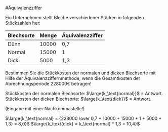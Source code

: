 #Äquivalenzziffer

Ein Unternehmen stellt Bleche verschiedener Stärken in folgenden Stückzahlen her:

| Blechsorte | Menge | Äquivalenzziffer |
| ---------- | ----- | ---------------- |
| Dünn       | 10000 | 0,7              |
| Normal     | 15000 | 1                |
| Dick       | 5000  | 1,3              |

  
Bestimmen Sie die Stückkosten der normalen und dicken Blechsorte mit Hilfe der Äquivalenzziffernmethode, wenn die Gesamtkosten der Abrechnungsperiode 228000€ betragen!  

Stückkosten der normalen Blechsorte: $\large{k_\text{normal}}$ = Antwort.  
Stückkosten der dicken Blechsorte: $\large{k_\text{dick}}$ = Antwort.  

(Eingabe mit einer Nachkommastelle!)

$\large{k_\text{normal} = {228000 \over 0,7 * 10000 + 15000 * 1 + 5000 * 1,3} = 8,0}$
$\large{k_\text{dick} = k_\text{normal} * 1,3 = 10,4}$
